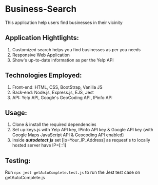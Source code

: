 # Business-Search
This application help users find businesses in their vicinity

## Application Hightlights:
1. Customized search helps you find businesses as per you needs
2. Responsive Web Application
3. Show's up-to-date information as per the Yelp API

## Technologies Employed:
1. Front-end: HTML, CSS, BootStrap, Vanilla JS
2. Back-end: Node.js, Express.js, EJS, Jest
3. API: Yelp API, Google's GeoCoding API, IPinfo API 

## Usage:
1. Clone & install the required dependencies
2. Set up keys.js with Yelp API key, IPinfo API key & Google API key (with Google Maps JavaScript API & Geocoding API enabled)
3. Inside ***autodetect.js*** set [ip=Your_IP_Address] as request's to locally hosted server have IP=[::1]

## Testing: 
Run `npx jest getAutoComplete.test.js` to run the Jest test case on getAutoComplete.js
